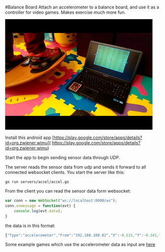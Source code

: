 #Balance Board
Attach an accelerometer to a balance board, and use it as a controller for video games.  Makes exercise much more fun.

![Demo](demo.gif)

Install this android app [https://play.google.com/store/apps/details?id=org.zwiener.wimu]( https://play.google.com/store/apps/details?id=org.zwiener.wimu)

Start the app to begin sending sensor data through UDP.

The server reads the sensor data from udp and sends it forward to all connected websocket clients. You start the server like this:

```
go run servers/accel/accel.go
```

From the client you can read the sensor data form websocket:

```javascript
var conn = new WebSocket("ws://localhost:8000/ws");
conn.onmessage = function(evt) {
    console.log(evt.data);
}
```

the data is in this format:

```javascript
{"Type":"accelerometer","From":"192.168.100.82","X":-0.531,"Y":-0.341,"Z":9.834}
```

Some example games which use the accelerometer data as input are [here](apps/)
